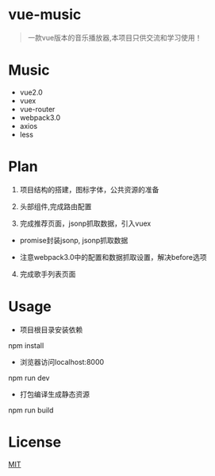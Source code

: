 # vue-music

> 一款vue版本的音乐播放器,本项目只供交流和学习使用！

# Music

* vue2.0
* vuex
* vue-router
* webpack3.0
* axios
* less

# Plan

1. 项目结构的搭建，图标字体，公共资源的准备

2. 头部组件,完成路由配置

3. 完成推荐页面，jsonp抓取数据，引入vuex

* promise封装jsonp, jsonp抓取数据

* 注意webpack3.0中的配置和数据抓取设置，解决before选项

4. 完成歌手列表页面

# Usage

* 项目根目录安装依赖

npm install

* 浏览器访问localhost:8000

npm run dev

* 打包编译生成静态资源

npm run build

# License

[MIT](https://github.com/chenchenyuyu/vue-music/blob/master/LICENSE)
